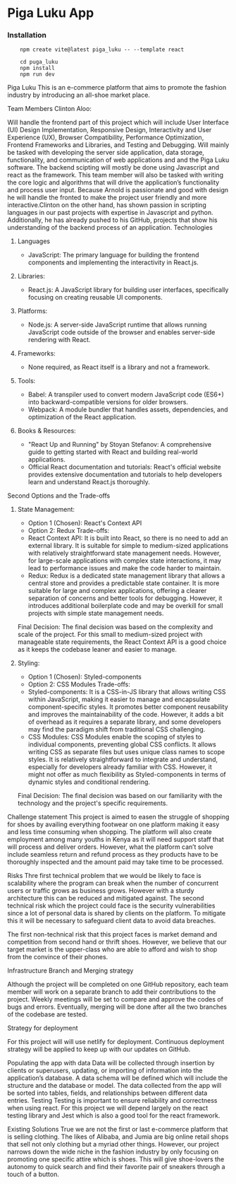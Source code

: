 # Piga Luku App

### Installation

        npm create vite@latest piga_luku -- --template react

        cd puga_luku
        npm install
        npm run dev
Piga Luku
This is an e-commerce platform that aims to promote the fashion industry by introducing an all-shoe market place. 

Team Members
Clinton Aloo:

Will handle the frontend part of this project which will include User Interface (UI) Design Implementation, Responsive Design, Interactivity and User Experience (UX), Browser Compatibility, Performance Optimization, Frontend Frameworks and Libraries, and Testing and Debugging.
Will mainly be tasked with developing the server side application, data storage, functionality, and communication of web applications and and the Piga Luku software. The backend scipting will mostly be done using Javascript and react as the framework.
This team member will also be tasked with writing the core logic and algorithms that will drive the application’s functionality and process user input.
Because Arnold is passionate and good with design he will handle the fronted to make the project user friendly and more interactive.Clinton on the other hand, has shown passion in scripting languages in our past projects with expertise in Javascript and python. Additionally, he has already pushed to his GitHub, projects that show his understanding of the backend process of an application.
Technologies
1. Languages
   - JavaScript: The primary language for building the frontend components and implementing the interactivity in React.js.

2. Libraries:
   - React.js: A JavaScript library for building user interfaces, specifically focusing on creating reusable UI components.

3. Platforms:
   - Node.js: A server-side JavaScript runtime that allows running JavaScript code outside of the browser and enables server-side rendering with React.

4. Frameworks:
   - None required, as React itself is a library and not a framework.

5. Tools:
   - Babel: A transpiler used to convert modern JavaScript code (ES6+) into backward-compatible versions for older browsers.
   - Webpack: A module bundler that handles assets, dependencies, and optimization of the React application.

6. Books & Resources:
   - "React Up and Running" by Stoyan Stefanov: A comprehensive guide to getting started with React and building real-world applications.
   - Official React documentation and tutorials: React's official website provides extensive documentation and tutorials to help developers learn and understand React.js thoroughly.

Second Options and the Trade-offs
1. State Management:
   - Option 1 (Chosen): React's Context API
   - Option 2: Redux
   Trade-offs:
   - React Context API: It is built into React, so there is no need to add an external library. It is suitable for simple to medium-sized applications with relatively straightforward state management needs. However, for large-scale applications with complex state interactions, it may lead to performance issues and make the code harder to maintain.
   - Redux: Redux is a dedicated state management library that allows a central store and provides a predictable state container. It is more suitable for large and complex applications, offering a clearer separation of concerns and better tools for debugging. However, it introduces additional boilerplate code and may be overkill for small projects with simple state management needs.

   Final Decision: The final decision was based on the complexity and scale of the project. For this small to medium-sized project with manageable state requirements, the React Context API is a good choice as it keeps the codebase leaner and easier to manage.
2. Styling:
   - Option 1 (Chosen): Styled-components
   - Option 2: CSS Modules
   Trade-offs:
   - Styled-components: It is a CSS-in-JS library that allows writing CSS within JavaScript, making it easier to manage and encapsulate component-specific styles. It promotes better component reusability and improves the maintainability of the code. However, it adds a bit of overhead as it requires a separate library, and some developers may find the paradigm shift from traditional CSS challenging.
   - CSS Modules: CSS Modules enable the scoping of styles to individual components, preventing global CSS conflicts. It allows writing CSS as separate files but uses unique class names to scope styles. It is relatively straightforward to integrate and understand, especially for developers already familiar with CSS. However, it might not offer as much flexibility as Styled-components in terms of dynamic styles and conditional rendering.

   Final Decision: The final decision was based on our  familiarity with the technology and the project's specific requirements. 

Challenge statement
This project is aimed to easen the struggle of shopping for shoes by availing everything footwear on one platform making it easy and less time consuming when shopping. The platform will also create employment among many youths in Kenya as it will need support staff that will process and deliver orders. However, what the platform can’t solve include seamless return and refund process as they products have to be thoroughly inspected and the amount paid may take time to be processed. 

Risks
Thre first technical problem that we would be likely to face is scalability where the program can break when the number of concurrent users or traffic grows as business grows. However with a sturdy architecture this can be reduced and mitigated against. The second technical risk which the project could face is the security vulnerabilities since a lot of personal data is shared by clients on the platform. To mitigate this it will be necessary to safeguard client data to avoid data breaches. 

The first non-technical risk that this project faces is market demand and competition from second hand or thrift shoes. However, we believe that our target market is the upper-class who are able to afford and wish to shop from the convince of their phones. 

Infrastructure
Branch and Merging strategy

Although the project will be completed on one GitHub repository, each team member will work on a separate branch to add their contributions to the project. Weekly meetings will be set to compare and approve the codes of bugs and errors. Eventually, merging will be done after all the two branches of the codebase are tested. 

Strategy for deployment

For this project will will use netlify for deployment. Continuous deployment strategy will be applied to keep up with our updates on GitHub.

Populating the app with data
Data will be collected through insertion by clients or superusers, updating, or importing of information into the application’s database. A data schema will be defined which will include the structure and the database or model. The data collected from the app will be sorted into tables, fields, and relationships between different data entries.
Testing
Testing is important to ensure reliability and correctness when using react. For this project we will depend largely on the react testing library and Jest which is also a good tool for the react framework.

Existing Solutions 
True we are not the first or last e-commerce platform that is selling clothing. The likes of Alibaba, and Jumia are big online retail shops that sell not only clothing but a myriad other things. However, our project narrows down the wide niche in the fashion industry by only focusing on promoting one specific attire which is shoes. This will give shoe-lovers the autonomy to quick search and find their favorite pair of sneakers through a touch of a button. 


